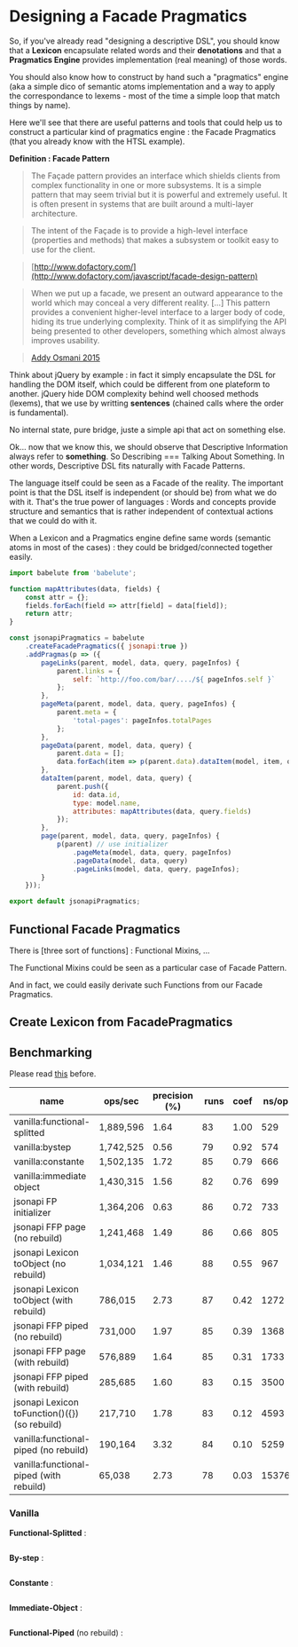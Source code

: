 # Designing a Facade Pragmatics

So, if you've already read "designing a descriptive DSL", you should know that a __Lexicon__ encapsulate related words and their __denotations__ and that a __Pragmatics Engine__ provides implementation (real meaning) of those words.

You should also know how to construct by hand such a "pragmatics" engine (aka a simple dico of semantic atoms implementation and a way to apply the correspondance to lexems - most of the time a simple loop that match things by name).

Here we'll see that there are useful patterns and tools that could help us to construct a particular kind of pragmatics engine : the Facade Pragmatics (that you already know with the HTSL example).

__Definition : Facade Pattern__

> The Façade pattern provides an interface which shields clients from complex functionality in one or more subsystems. It is a simple pattern that may seem trivial but it is powerful and extremely useful. It is often present in systems that are built around a multi-layer architecture.

> The intent of the Façade is to provide a high-level interface (properties and methods) that makes a subsystem or toolkit easy to use for the client.

> [http://www.dofactory.com/](http://www.dofactory.com/javascript/facade-design-pattern)

> When we put up a facade, we present an outward appearance to the world which may conceal a very different reality. [...] This pattern provides a convenient higher-level interface to a larger body of code, hiding its true underlying complexity. Think of it as simplifying the API being presented to other developers, something which almost always improves usability.

> [Addy Osmani 2015](https://addyosmani.com/resources/essentialjsdesignpatterns/book/#facadepatternjavascript)

Think about jQuery by example : in fact it simply encapsulate the DSL for handling the DOM itself, which could be different from one plateform to another. jQuery hide DOM complexity behind well choosed methods (lexems), that we use by writting __sentences__ (chained calls where the order is fundamental).

No internal state, pure bridge, juste a simple api that act on something else.

Ok... now that we know this, we should observe that Descriptive Information always refer to __something__. So Describing === Talking About Something. In other words, Descriptive DSL fits naturally with Facade Patterns.

The language itself could be seen as a Facade of the reality. The important point is that the DSL itself is independent (or should be) from what we do with it. That's the true power of languages : Words and concepts provide structure and semantics that is rather independent of contextual actions that we could do with it.

When a Lexicon and a Pragmatics engine define same words (semantic atoms in most of the cases) : they could be bridged/connected together easily.




```javascript
import babelute from 'babelute';

function mapAttributes(data, fields) {
	const attr = {};
	fields.forEach(field => attr[field] = data[field]);
	return attr;
}

const jsonapiPragmatics = babelute
	.createFacadePragmatics({ jsonapi:true })
	.addPragmas(p => ({
		pageLinks(parent, model, data, query, pageInfos) {
			parent.links = {
				self: `http://foo.com/bar/..../${ pageInfos.self }`
			};
		},
		pageMeta(parent, model, data, query, pageInfos) {
			parent.meta = {
				'total-pages': pageInfos.totalPages
			};
		},
		pageData(parent, model, data, query) {
			parent.data = [];
			data.forEach(item => p(parent.data).dataItem(model, item, query)); // use initializer
		},
		dataItem(parent, model, data, query) {
			parent.push({
				id: data.id,
				type: model.name,
				attributes: mapAttributes(data, query.fields)
			});
		},
		page(parent, model, data, query, pageInfos) {
			p(parent) // use initializer
				.pageMeta(model, data, query, pageInfos)
				.pageData(model, data, query)
				.pageLinks(model, data, query, pageInfos);
		}
	}));

export default jsonapiPragmatics;
```


## Functional Facade Pragmatics

There is [three sort of functions] : Functional Mixins, ...

The Functional Mixins could be seen as a particular case of Facade Pattern.

And in fact, we could easily derivate such Functions from our Facade Pragmatics.


## Create Lexicon from FacadePragmatics

## Benchmarking

Please read [this](https://a-journey-in-javascript-performance) before.

| name | ops/sec | precision (%) | runs | coef | ns/op |
|------|---------|---------------|------|------|-------|
| vanilla:functional-splitted | 1,889,596 | 1.64 | 83 | 1.00 | 529 |
| vanilla:bystep | 1,742,525 | 0.56 | 79 | 0.92 | 574 |
| vanilla:constante | 1,502,135 | 1.72 | 85 | 0.79 | 666 |
| vanilla:immediate object | 1,430,315 | 1.56 | 82 | 0.76 | 699 |
| jsonapi FP initializer | 1,364,206 | 0.63 | 86 | 0.72 | 733 |
| jsonapi FFP page (no rebuild) | 1,241,468 | 1.49 | 86 | 0.66 | 805 |
| jsonapi Lexicon toObject (no rebuild) | 1,034,121 | 1.46 | 88 | 0.55 | 967 |
| jsonapi Lexicon toObject (with rebuild) | 786,015 | 2.73 | 87 | 0.42 | 1272 |
| jsonapi FFP piped (no rebuild) | 731,000 | 1.97 | 85 | 0.39 | 1368 |
| jsonapi FFP page (with rebuild) | 576,889 | 1.64 | 85 | 0.31 | 1733 |
| jsonapi FFP piped (with rebuild) | 285,685 | 1.60 | 83 | 0.15 | 3500 |
| jsonapi Lexicon toFunction()({}) (so rebuild) | 217,710 | 1.78 | 83 | 0.12 | 4593 |
| vanilla:functional-piped (no rebuild) | 190,164 | 3.32 | 84 | 0.10 | 5259 |
| vanilla:functional-piped (with rebuild) | 65,038 | 2.73 | 78 | 0.03 | 15376 |


### Vanilla

__Functional-Splitted__ : 

```javascript 

```

__By-step__ : 

```javascript 

```

__Constante__ : 

```javascript 

```


__Immediate-Object__ : 

```javascript 

```


__Functional-Piped__ (no rebuild) : 

```javascript 

```